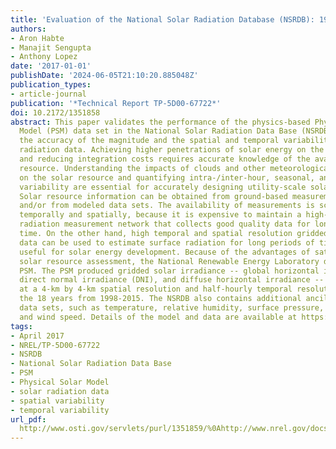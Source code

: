 ```yaml
---
title: 'Evaluation of the National Solar Radiation Database (NSRDB): 1998-2015'
authors:
- Aron Habte
- Manajit Sengupta
- Anthony Lopez
date: '2017-01-01'
publishDate: '2024-06-05T21:10:20.885048Z'
publication_types:
- article-journal
publication: '*Technical Report TP-5D00-67722*'
doi: 10.2172/1351858
abstract: This paper validates the performance of the physics-based Physical Solar
  Model (PSM) data set in the National Solar Radiation Data Base (NSRDB) to quantify
  the accuracy of the magnitude and the spatial and temporal variability of the solar
  radiation data. Achieving higher penetrations of solar energy on the electric grid
  and reducing integration costs requires accurate knowledge of the available solar
  resource. Understanding the impacts of clouds and other meteorological constituents
  on the solar resource and quantifying intra-/inter-hour, seasonal, and interannual
  variability are essential for accurately designing utility-scale solar energy projects.
  Solar resource information can be obtained from ground-based measurement stations
  and/or from modeled data sets. The availability of measurements is scarce, both
  temporally and spatially, because it is expensive to maintain a high-density solar
  radiation measurement network that collects good quality data for long periods of
  time. On the other hand, high temporal and spatial resolution gridded satellite
  data can be used to estimate surface radiation for long periods of time and is extremely
  useful for solar energy development. Because of the advantages of satellite-based
  solar resource assessment, the National Renewable Energy Laboratory developed the
  PSM. The PSM produced gridded solar irradiance -- global horizontal irradiance (GHI),
  direct normal irradiance (DNI), and diffuse horizontal irradiance -- for the NSRDB
  at a 4-km by 4-km spatial resolution and half-hourly temporal resolution covering
  the 18 years from 1998-2015. The NSRDB also contains additional ancillary meteorological
  data sets, such as temperature, relative humidity, surface pressure, dew point,
  and wind speed. Details of the model and data are available at https://nsrdb.nrel.gov.
tags:
- April 2017
- NREL/TP-5D00-67722
- NSRDB
- National Solar Radiation Data Base
- PSM
- Physical Solar Model
- solar radiation data
- spatial variability
- temporal variability
url_pdf: 
  http://www.osti.gov/servlets/purl/1351859/%0Ahttp://www.nrel.gov/docs/fy17osti/67722.pdf
---
```

